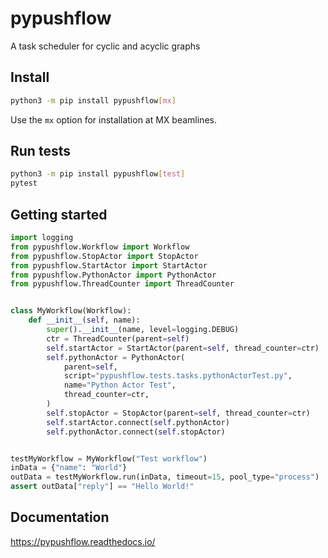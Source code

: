 # pypushflow

A task scheduler for cyclic and acyclic graphs

## Install

```bash
python3 -m pip install pypushflow[mx]
```

Use the `mx` option for installation at MX beamlines.

## Run tests

```bash
python3 -m pip install pypushflow[test]
pytest
```

## Getting started

```python
import logging
from pypushflow.Workflow import Workflow
from pypushflow.StopActor import StopActor
from pypushflow.StartActor import StartActor
from pypushflow.PythonActor import PythonActor
from pypushflow.ThreadCounter import ThreadCounter


class MyWorkflow(Workflow):
    def __init__(self, name):
        super().__init__(name, level=logging.DEBUG)
        ctr = ThreadCounter(parent=self)
        self.startActor = StartActor(parent=self, thread_counter=ctr)
        self.pythonActor = PythonActor(
            parent=self,
            script="pypushflow.tests.tasks.pythonActorTest.py",
            name="Python Actor Test",
            thread_counter=ctr,
        )
        self.stopActor = StopActor(parent=self, thread_counter=ctr)
        self.startActor.connect(self.pythonActor)
        self.pythonActor.connect(self.stopActor)


testMyWorkflow = MyWorkflow("Test workflow")
inData = {"name": "World"}
outData = testMyWorkflow.run(inData, timeout=15, pool_type="process")
assert outData["reply"] == "Hello World!"
```

## Documentation

https://pypushflow.readthedocs.io/
